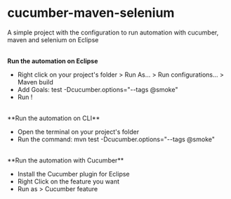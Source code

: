 # cucumber-maven-selenium
A simple project with the configuration to run automation with cucumber, maven and selenium on Eclipse
<br>
<br>

**Run the automation on Eclipse**

- Right click on your project's folder > Run As... > Run configurations... > Maven build
- Add Goals: test -Dcucumber.options="--tags @smoke"
- Run !

<br>
**Run the automation on CLI**

- Open the terminal on your project's folder
- Run the command:
mvn test -Dcucumber.options="--tags @smoke"

<br>
**Run the automation with Cucumber**

- Install the Cucumber plugin for Eclipse
- Right Click on the feature you want
- Run as > Cucumber feature
